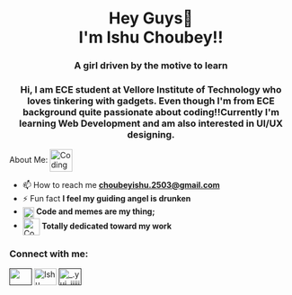 <h1 align="center">Hey Guys👋<br>I'm Ishu Choubey!!</h1>
<h3 align="center">A girl driven by the motive to learn</h3>
<h3 align="center">Hi, I am ECE student at Vellore Institute of Technology who loves tinkering with gadgets. Even though I'm from ECE background quite passionate about coding!!Currently I'm learning Web Development and am also interested in UI/UX designing.</h3>

About Me:
<img align="center" alt="Coding" width="40" src="https://camo.githubusercontent.com/63371d36886ee658f5a97401f393e1ab1684b2fd3de674b8f5efc7d410b2a3d0/68747470733a2f2f6d656469612e67697068792e636f6d2f6d656469612f57556c706c634d704f43456d5447427442572f67697068792e676966">
* 📫 How to reach me **choubeyishu.2503@gmail.com**
* ⚡ Fun fact **I feel my guiding angel is drunken**
* <img align="center" alt="Coding" width="20" src="https://raw.githubusercontent.com/TheDudeThatCode/TheDudeThatCode/master/Assets/Rocket.gif"> **Code and memes are my thing;**
* <img align="center" alt="Coding" width="30" src="https://raw.githubusercontent.com/TheDudeThatCode/TheDudeThatCode/master/Assets/Developer.gif"> **Totally dedicated toward my work**
<h3 align="left">Connect with me:</h3>
<p align="left">
<a href="" target="blank"><img align="center" src="https://cdn.jsdelivr.net/npm/simple-icons@3.0.1/icons/twitter.svg" alt="" height="30" width="40" /></a>
<a href="https://www.linkedin.com/in/ishu-choubey-974a7a1ba/" target="blank"><img align="center" src="https://cdn.jsdelivr.net/npm/simple-icons@3.0.1/icons/linkedin.svg" alt="Ishu Choubey-8780641b8" height="30" width="40" /></a>
<a href="" target="blank"><img align="center" src="https://cdn.jsdelivr.net/npm/simple-icons@3.0.1/icons/instagram.svg" alt="_.yui_iiiii._" height="30" width="40" /></a>
<!---
Ishu-Choubey/Ishu-Choubey is a ✨ special ✨ repository because its `README.md` (this file) appears on your GitHub profile.
You can click the Preview link to take a look at your changes.
--->
